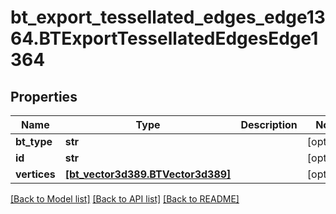 # bt_export_tessellated_edges_edge1364.BTExportTessellatedEdgesEdge1364

## Properties
Name | Type | Description | Notes
------------ | ------------- | ------------- | -------------
**bt_type** | **str** |  | [optional] 
**id** | **str** |  | [optional] 
**vertices** | [**[bt_vector3d389.BTVector3d389]**](BTVector3d389.md) |  | [optional] 

[[Back to Model list]](../README.md#documentation-for-models) [[Back to API list]](../README.md#documentation-for-api-endpoints) [[Back to README]](../README.md)


